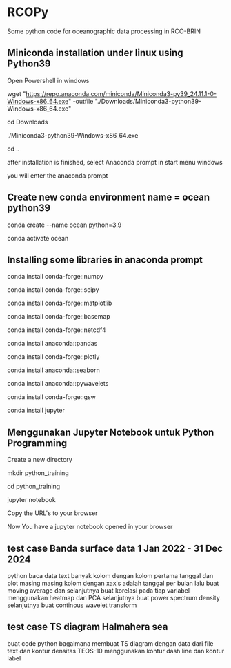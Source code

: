 # RCOPy
Some python code for oceanographic data processing in RCO-BRIN

## Miniconda installation under linux using Python39
<p>Open Powershell in windows

wget "https://repo.anaconda.com/miniconda/Miniconda3-py39_24.11.1-0-Windows-x86_64.exe" -outfile "./Downloads/Miniconda3-python39-Windows-x86_64.exe"</p>

cd Downloads

./Miniconda3-python39-Windows-x86_64.exe 

cd ..

after installation is finished, select Anaconda prompt in start menu windows

you will enter the anaconda prompt 

## Create new conda environment name = ocean python39

conda create --name ocean python=3.9

conda activate ocean

## Installing some libraries in anaconda prompt

conda install conda-forge::numpy

conda install conda-forge::scipy

conda install conda-forge::matplotlib

conda install conda-forge::basemap

conda install conda-forge::netcdf4

conda install anaconda::pandas

conda install conda-forge::plotly

conda install anaconda::seaborn

conda install anaconda::pywavelets

conda install conda-forge::gsw

conda install jupyter

## Menggunakan Jupyter Notebook untuk Python Programming

Create a new directory

mkdir python_training

cd python_training

jupyter notebook

Copy the URL's to your browser

Now You have a jupyter notebook opened in your browser

## test case Banda surface data 1 Jan 2022 - 31 Dec 2024

python baca data text banyak kolom dengan kolom pertama tanggal dan plot masing masing kolom dengan xaxis adalah tanggal per bulan lalu buat moving average dan selanjutnya buat korelasi pada tiap variabel menggunakan heatmap dan PCA selanjutnya  buat power spectrum density selanjutnya buat continous wavelet transform

## test case TS diagram Halmahera sea

buat code python bagaimana membuat TS diagram dengan data dari file text dan kontur densitas TEOS-10 menggunakan kontur dash line dan kontur label













